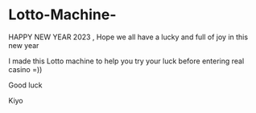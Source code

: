 # Lotto-Machine-
HAPPY NEW YEAR 2023 , Hope we all have a lucky and full of joy in this new year 

I made this Lotto machine to help you try your luck before entering real casino =)) 

Good luck

Kiyo
